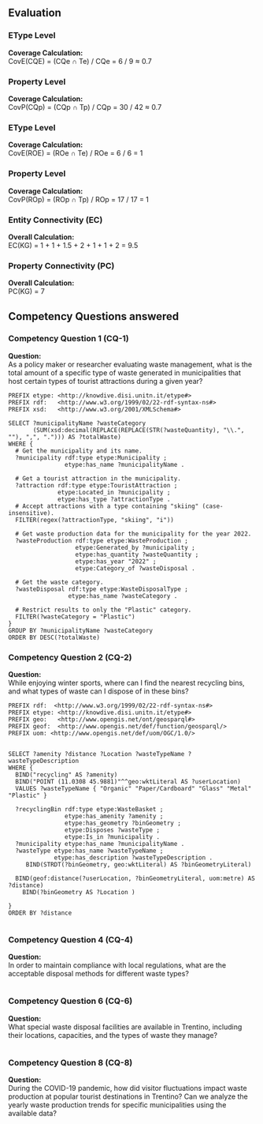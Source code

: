 ## Evaluation

### EType Level  
**Coverage Calculation:**  
CovE(CQE) = (CQe ∩ Te) / CQe = 6 / 9 ≈ 0.7

### Property Level  
**Coverage Calculation:**  
CovP(CQp) = (CQp ∩ Tp) / CQp = 30 / 42 ≈ 0.7

### EType Level  
**Coverage Calculation:**  
CovE(ROE) = (ROe ∩ Te) / ROe = 6 / 6 = 1

### Property Level  
**Coverage Calculation:**  
CovP(ROp) = (ROp ∩ Tp) / ROp = 17 / 17 = 1

### Entity Connectivity (EC)  
**Overall Calculation:**  
EC(KG) = 1 + 1 + 1.5 + 2 + 1 + 1 + 2 = 9.5

### Property Connectivity (PC)  
**Overall Calculation:**  
PC(KG) = 7


## Competency Questions answered

### Competency Question 1 (CQ-1)  
**Question:**  
As a policy maker or researcher evaluating waste management, what is the total amount of a specific type of waste generated in municipalities that host certain types of tourist attractions during a given year?

```sparql
PREFIX etype: <http://knowdive.disi.unitn.it/etype#>
PREFIX rdf:   <http://www.w3.org/1999/02/22-rdf-syntax-ns#>
PREFIX xsd:   <http://www.w3.org/2001/XMLSchema#>

SELECT ?municipalityName ?wasteCategory 
       (SUM(xsd:decimal(REPLACE(REPLACE(STR(?wasteQuantity), "\\.", ""), ",", "."))) AS ?totalWaste)
WHERE {
  # Get the municipality and its name.
  ?municipality rdf:type etype:Municipality ;
                etype:has_name ?municipalityName .
  
  # Get a tourist attraction in the municipality.
  ?attraction rdf:type etype:TouristAttraction ;
              etype:Located_in ?municipality ;
              etype:has_type ?attractionType .
  # Accept attractions with a type containing "skiing" (case-insensitive).
  FILTER(regex(?attractionType, "skiing", "i"))
  
  # Get waste production data for the municipality for the year 2022.
  ?wasteProduction rdf:type etype:WasteProduction ;
                   etype:Generated_by ?municipality ;
                   etype:has_quantity ?wasteQuantity ;
                   etype:has_year "2022" ;
                   etype:Category_of ?wasteDisposal .
  
  # Get the waste category.
  ?wasteDisposal rdf:type etype:WasteDisposalType ;
                 etype:has_name ?wasteCategory .
  
  # Restrict results to only the "Plastic" category.
  FILTER(?wasteCategory = "Plastic")
}
GROUP BY ?municipalityName ?wasteCategory
ORDER BY DESC(?totalWaste)

```

### Competency Question 2 (CQ-2)  
**Question:**  
While enjoying winter sports, where can I find the nearest recycling bins, and what types of waste can I dispose of in these bins?  

```sparql
PREFIX rdf:  <http://www.w3.org/1999/02/22-rdf-syntax-ns#>
PREFIX etype: <http://knowdive.disi.unitn.it/etype#>
PREFIX geo:   <http://www.opengis.net/ont/geosparql#>
PREFIX geof:  <http://www.opengis.net/def/function/geosparql/>
PREFIX uom: <http://www.opengis.net/def/uom/OGC/1.0/>


SELECT ?amenity ?distance ?Location ?wasteTypeName ?wasteTypeDescription 
WHERE {
  BIND("recycling" AS ?amenity)
  BIND("POINT (11.0308 45.9881)"^^geo:wktLiteral AS ?userLocation)
  VALUES ?wasteTypeName { "Organic" "Paper/Cardboard" "Glass" "Metal" "Plastic" }
  
  ?recyclingBin rdf:type etype:WasteBasket ;
                etype:has_amenity ?amenity ;
                etype:has_geometry ?binGeometry ;
                etype:Disposes ?wasteType ;
                etype:Is_in ?municipality .
  ?municipality etype:has_name ?municipalityName .
  ?wasteType etype:has_name ?wasteTypeName ;
             etype:has_description ?wasteTypeDescription .
     BIND(STRDT(?binGeometry, geo:wktLiteral) AS ?binGeometryLiteral)

  BIND(geof:distance(?userLocation, ?binGeometryLiteral, uom:metre) AS ?distance)
    BIND(?binGeometry AS ?Location )
    
}
ORDER BY ?distance

```

```sparql
```

### Competency Question 4 (CQ-4)  
**Question:**  
In order to maintain compliance with local regulations, what are the acceptable disposal methods for different waste types?  

```sparql
```


### Competency Question 6 (CQ-6)  
**Question:**  
What special waste disposal facilities are available in Trentino, including their locations, capacities, and the types of waste they manage?

```sparql
```


### Competency Question 8 (CQ-8)  
**Question:**  
During the COVID-19 pandemic, how did visitor fluctuations impact waste production at popular tourist destinations in Trentino? Can we analyze the yearly waste production trends for specific municipalities using the available data?  

```sparql
```

